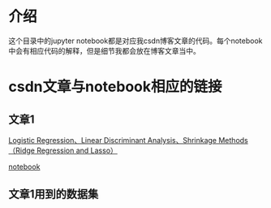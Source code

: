 # 介绍

这个目录中的jupyter notebook都是对应我csdn博客文章的代码。每个notebook中会有相应代码的解释，但是细节我都会放在博客文章当中。

# csdn文章与notebook相应的链接

## 文章1

[Logistic Regression、Linear Discriminant Analysis、Shrinkage Methods（Ridge Regression and Lasso）](http://blog.csdn.net/xlinsist/article/details/52211334)

[notebook](http://nbviewer.jupyter.org/github/hanxlinsist/jupyter_hub/blob/master/csdn/CSDN-52211334.ipynb)

## 文章1用到的数据集


